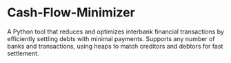 # Cash-Flow-Minimizer
A Python tool that reduces and optimizes interbank financial transactions by efficiently settling debts with minimal payments. Supports any number of banks and transactions, using heaps to match creditors and debtors for fast settlement.
